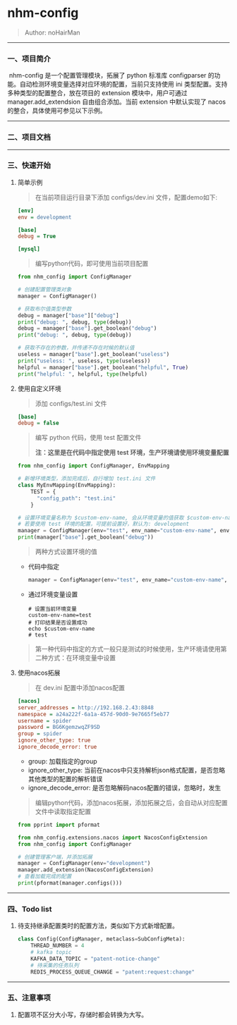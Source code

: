 # nhm-config

>   Author: noHairMan

***

### 一、项目简介

​	nhm-config 是一个配置管理模块，拓展了 python 标准库 configparser 的功能。自动检测环境变量选择对应环境的配置，当前只支持使用 ini 类型配置。支持多种类型的配置整合，放在项目的 extension 模块中，用户可通过 manager.add_extendsion 自由组合添加。当前 extension 中默认实现了 nacos 的整合，具体使用可参见以下示例。

***

### 二、项目文档

***

### 三、快速开始

1.   简单示例

     >   在当前项目运行目录下添加 configs/dev.ini 文件，配置demo如下:

     ```ini
     [env]
     env = development
     
     [base]
     debug = True
     
     [mysql]
     ```

     >   编写python代码，即可使用当前项目配置

     ```python
     from nhm_config import ConfigManager
     
     # 创建配置管理类对象
     manager = ConfigManager()
     
     # 获取布尔值类型参数
     debug = manager["base"]["debug"]
     print("debug: ", debug, type(debug))
     debug = manager["base"].get_boolean("debug")
     print("debug: ", debug, type(debug))
     
     # 获取不存在的参数，并传递不存在时候的默认值
     useless = manager["base"].get_boolean("useless")
     print("useless: ", useless, type(useless))
     helpful = manager["base"].get_boolean("helpful", True)
     print("helpful: ", helpful, type(helpful)
     ```

2.   使用自定义环境

     >   添加 configs/test.ini 文件

     ```ini
     [base]
     debug = false
     ```

     > 编写 python 代码，使用 test 配置文件
     >
     > **注：这里是在代码中指定使用 test 环境，生产环境请使用环境变量配置**

     ```python
     from nhm_config import ConfigManager, EnvMapping
     
     # 新增环境类型，添加完成后，自行增加 test.ini 文件
     class MyEnvMapping(EnvMapping):
         TEST = {
           "config_path": "test.ini"
         }
     
     # 设置环境变量名称为 $custom-env-name, 会从环境变量的值获取 $custom-env-name 的值，
     # 若要使用 test 环境的配置，可提前设置好，默认为: development
     manager = ConfigManager(env="test", env_name="custom-env-name", env_mapping=MyEnvMapping)
     print(manager["base"].get_boolean("debug"))
     ```

     > 两种方式设置环境的值

     - 代码中指定

         ```python
         manager = ConfigManager(env="test", env_name="custom-env-name", env_mapping=MyEnvMapping)
         ```

     - 通过环境变量设置

         ```shell
         # 设置当前环境变量
         custom-env-name=test
         # 打印结果是否设置成功
         echo $custom-env-name
         # test
         ```

     > 第一种代码中指定的方式一般只是测试的时候使用，生产环境请使用第二种方式：在环境变量中设置

3.   使用nacos拓展

     >   在 dev.ini 配置中添加nacos配置

     ```ini
     [nacos]
     server_addresses = http://192.168.2.43:8848
     namespace = a24a222f-6a1a-457d-90d0-9e7665f5eb77
     username = spider
     password = BG6KgemzwqZF9SD
     group = spider
     ignore_other_type: true
     ignore_decode_error: true
     ```

     -   group: 加载指定的group
     -   ignore_other_type: 当前在nacos中只支持解析json格式配置，是否忽略其他类型的配置的解析错误
     -   ignore_decode_error: 是否忽略解码nacos配置的错误，忽略时，发生

     >   编辑python代码，添加nacos拓展，添加拓展之后，会自动从对应配置文件中读取指定配置
     
     ```python
     from pprint import pformat
     
     from nhm_config.extensions.nacos import NacosConfigExtension
     from nhm_config import ConfigManager
     
     # 创建管理客户端，并添加拓展
     manager = ConfigManager(env="development")
     manager.add_extension(NacosConfigExtension)
     # 查看加载完成的配置
     print(pformat(manager.configs()))
     ```

---

### 四、Todo list

1.   待支持继承配置类时的配置方法，类似如下方式新增配置。

     ```python
     class Config(ConfigManager, metaclass=SubConfigMeta):
         THREAD_NUMBER = 4
         # kafka topic
         KAFKA_DATA_TOPIC = "patent-notice-change"
         # 待采集的任务队列
         REDIS_PROCESS_QUEUE_CHANGE = "patent:request:change"
     ```

---

### 五、注意事项

1.   配置项不区分大小写，存储时都会转换为大写。

     

